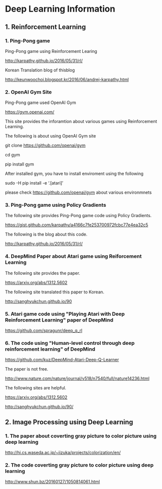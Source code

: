 # Deep Learning Information

## 1. Reinforcement Learning

### 1. Ping-Pong game

Ping-Pong game using Reinforcement Learing

http://karpathy.github.io/2016/05/31/rl/

Korean Translation blog of thisblog

http://keunwoochoi.blogspot.kr/2016/06/andrej-karpathy.html

### 2. OpenAI Gym Site

Ping-Pong game used OpenAI Gym

https://gym.openai.com/

This site provides the inforamtion about various games using Reinforcement Learning.

The following is about using OpenAI Gym site

git clone https://github.com/openai/gym

cd gym

pip install gym

After installed gym, you have to install enviroment using the following

sudo -H pip install -e ‘.[atari]’

please check https://github.com/openai/gym about various environmnets

### 3. Ping-Pong game using Policy Gradients

The following site provides Ping-Pong game code using Policy Gradients.

https://gist.github.com/karpathy/a4166c7fe253700972fcbc77e4ea32c5

The following is the blog about this code.

http://karpathy.github.io/2016/05/31/rl/

### 4. DeepMind Paper about Atari game using Reiforcement Learning

The following site provides the paper.

https://arxiv.org/abs/1312.5602

The following site translated this paper to Korean.

http://sanghyukchun.github.io/90

### 5. Atari game code using "Playing Atari with Deep Reinforcement Learning" paper of DeepMind

https://github.com/spragunr/deep_q_rl

### 6. The code using "Human-level control through deep reinforcement learning" of DeepMind

https://github.com/kuz/DeepMind-Atari-Deep-Q-Learner

The paper is not free.

http://www.nature.com/nature/journal/v518/n7540/full/nature14236.html

The following sites are helpful.

https://arxiv.org/abs/1312.5602

http://sanghyukchun.github.io/90/

## 2. Image Processing using Deep Learning

### 1. The paper about coverting gray picture to color picture using deep learning

http://hi.cs.waseda.ac.jp/~iizuka/projects/colorization/en/

### 2. The code coverting gray picture to color picture using deep learning

http://www.shun.bz/20160127/1050814061.html
